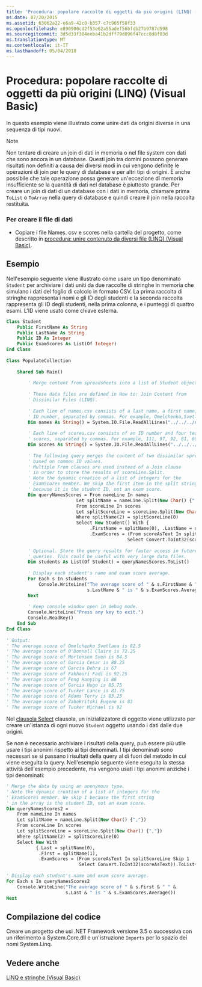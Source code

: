 ```yaml
---
title: 'Procedura: popolare raccolte di oggetti da più origini (LINQ) (Visual Basic)'
ms.date: 07/20/2015
ms.assetid: 63062a22-e6a9-42c0-b357-c7c965f58f33
ms.openlocfilehash: e890900cd2f53e62a55adef56bfdb27b9787d598
ms.sourcegitcommit: 3d5d33f384eeba41b2dff79d096f47ccc8d8f03d
ms.translationtype: MT
ms.contentlocale: it-IT
ms.lasthandoff: 05/04/2018
---
```

# <a name="how-to-populate-object-collections-from-multiple-sources-linq-visual-basic"></a>Procedura: popolare raccolte di oggetti da più origini (LINQ) (Visual Basic)
In questo esempio viene illustrato come unire dati da origini diverse in una sequenza di tipi nuovi.  
  
> [!NOTE]
>  Non tentare di creare un join di dati in memoria o nel file system con dati che sono ancora in un database. Questi join tra domini possono generare risultati non definiti a causa dei diversi modi in cui vengono definite le operazioni di join per le query di database e per altri tipi di origini. È anche possibile che tale operazione possa generare un'eccezione di memoria insufficiente se la quantità di dati nel database è piuttosto grande. Per creare un join di dati di un database con i dati in memoria, chiamare prima `ToList` o `ToArray` nella query di database e quindi creare il join nella raccolta restituita.  
  
### <a name="to-create-the-data-file"></a>Per creare il file di dati  
  
-   Copiare i file Names. csv e scores nella cartella del progetto, come descritto in [procedura: unire contenuto da diversi file (LINQ) (Visual Basic)](../../../../visual-basic/programming-guide/concepts/linq/how-to-join-content-from-dissimilar-files-linq.md).  
  
## <a name="example"></a>Esempio  
 Nell'esempio seguente viene illustrato come usare un tipo denominato `Student` per archiviare i dati uniti da due raccolte di stringhe in memoria che simulano i dati del foglio di calcolo in formato CSV. La prima raccolta di stringhe rappresenta i nomi e gli ID degli studenti e la seconda raccolta rappresenta gli ID degli studenti, nella prima colonna, e i punteggi di quattro esami. L'ID viene usato come chiave esterna.  
  
```vb  
Class Student  
    Public FirstName As String  
    Public LastName As String  
    Public ID As Integer  
    Public ExamScores As List(Of Integer)  
End Class  
  
Class PopulateCollection  
  
    Shared Sub Main()  
  
        ' Merge content from spreadsheets into a list of Student objects.  
  
        ' These data files are defined in How to: Join Content from   
        ' Dissimilar Files (LINQ).  
  
        ' Each line of names.csv consists of a last name, a first name, and an  
        ' ID number, separated by commas. For example, Omelchenko,Svetlana,111  
        Dim names As String() = System.IO.File.ReadAllLines("../../../names.csv")  
  
        ' Each line of scores.csv consists of an ID number and four test   
        ' scores, separated by commas. For example, 111, 97, 92, 81, 60  
        Dim scores As String() = System.IO.File.ReadAllLines("../../../scores.csv")  
  
        ' The following query merges the content of two dissimilar spreadsheets   
        ' based on common ID values.  
        ' Multiple From clauses are used instead of a Join clause  
        ' in order to store the results of scoreLine.Split.  
        ' Note the dynamic creation of a list of integers for the  
        ' ExamScores member. We skip the first item in the split string   
        ' because it is the student ID, not an exam score.  
        Dim queryNamesScores = From nameLine In names  
                          Let splitName = nameLine.Split(New Char() {","})  
                          From scoreLine In scores  
                          Let splitScoreLine = scoreLine.Split(New Char() {","})  
                          Where splitName(2) = splitScoreLine(0)  
                          Select New Student() With {  
                               .FirstName = splitName(0), .LastName = splitName(1), .ID = splitName(2),  
                               .ExamScores = (From scoreAsText In splitScoreLine Skip 1  
                                             Select Convert.ToInt32(scoreAsText)).ToList()}  
  
        ' Optional. Store the query results for faster access in future  
        ' queries. This could be useful with very large data files.  
        Dim students As List(Of Student) = queryNamesScores.ToList()  
  
        ' Display each student's name and exam score average.  
        For Each s In students  
            Console.WriteLine("The average score of " & s.FirstName & " " &  
                              s.LastName & " is " & s.ExamScores.Average())  
        Next  
  
        ' Keep console window open in debug mode.  
        Console.WriteLine("Press any key to exit.")  
        Console.ReadKey()  
    End Sub  
End Class  
  
' Output:   
' The average score of Omelchenko Svetlana is 82.5  
' The average score of O'Donnell Claire is 72.25  
' The average score of Mortensen Sven is 84.5  
' The average score of Garcia Cesar is 88.25  
' The average score of Garcia Debra is 67  
' The average score of Fakhouri Fadi is 92.25  
' The average score of Feng Hanying is 88  
' The average score of Garcia Hugo is 85.75  
' The average score of Tucker Lance is 81.75  
' The average score of Adams Terry is 85.25  
' The average score of Zabokritski Eugene is 83  
' The average score of Tucker Michael is 92  
```  
  
 Nel [clausola Select](../../../../visual-basic/language-reference/queries/select-clause.md) clausola, un inizializzatore di oggetto viene utilizzato per creare un'istanza di ogni nuovo `Student` oggetto usando i dati dalle due origini.  
  
 Se non è necessario archiviare i risultati della query, può essere più utile usare i tipi anonimi rispetto ai tipi denominati. I tipi denominati sono necessari se si passano i risultati della query al di fuori del metodo in cui viene eseguita la query. Nell'esempio seguente viene eseguita la stessa attività dell'esempio precedente, ma vengono usati i tipi anonimi anziché i tipi denominati:  
  
```vb  
' Merge the data by using an anonymous type.   
' Note the dynamic creation of a list of integers for the  
' ExamScores member. We skip 1 because the first string  
' in the array is the student ID, not an exam score.  
Dim queryNamesScores2 =  
    From nameLine In names  
    Let splitName = nameLine.Split(New Char() {","})  
    From scoreLine In scores  
    Let splitScoreLine = scoreLine.Split(New Char() {","})  
    Where splitName(2) = splitScoreLine(0)  
    Select New With  
           {.Last = splitName(0),  
            .First = splitName(1),  
            .ExamScores = (From scoreAsText In splitScoreLine Skip 1  
                           Select Convert.ToInt32(scoreAsText)).ToList()}  
  
' Display each student's name and exam score average.  
For Each s In queryNamesScores2  
    Console.WriteLine("The average score of " & s.First & " " &  
                      s.Last & " is " & s.ExamScores.Average())  
Next  
```  
  
## <a name="compiling-the-code"></a>Compilazione del codice  
 Creare un progetto che usi .NET Framework versione 3.5 o successiva con un riferimento a System.Core.dll e un'istruzione `Imports` per lo spazio dei nomi System.Linq.  
  
## <a name="see-also"></a>Vedere anche  
 [LINQ e stringhe (Visual Basic)](../../../../visual-basic/programming-guide/concepts/linq/linq-and-strings.md)
